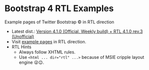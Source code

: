 # Bootstrap 4 RTL Examples
Example pages of Twitter Bootstrap &copy; in RTL direction
- Latest dist.: [Version 4.1.0 (Official, Weekly build) + RTL 4.1.0 rev.3 (Unofficial)](https://perseusthegreat.github.io/bs4rtl-examples/archive/bootstrap-4.1.0-plus-rtl-rev.3-dist.zip)
- Visit [example pages](https://perseusthegreat.github.io/bs4rtl-examples/) in RTL direction.
- RTL Hints
  - Always follow XHTML rules.
  - Use `<html ... dir="rtl" ...>` because of MSIE cripple layout engine 😜😉.